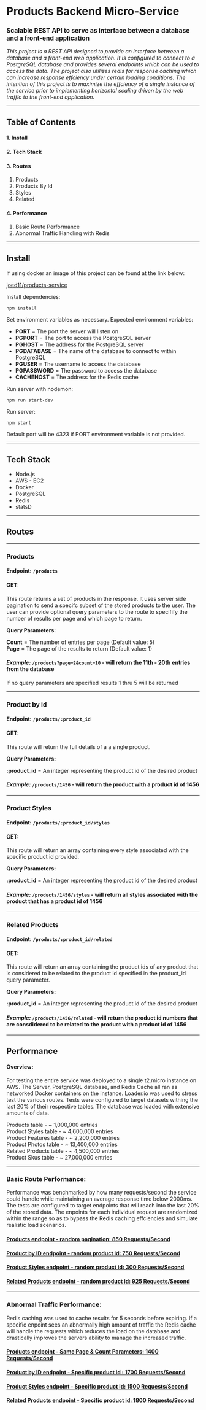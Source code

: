 # Products Backend Micro-Service

### Scalable REST API to serve as interface between a database and a front-end application

*This project is a REST API designed to provide an interface between a database and a front-end web application.  It is configured to connect to a PostgreSQL database and provides several endpoints which can be used to access the data.  The project also utilizes redis for response caching which can increase response effciency under certain loading conditions.  The intention of this project is to maximize the effciency of a single instance of the service prior to implementing horizontal scaling driven by the web traffic to the front-end application.*

-----------------------------------------------------------------------------------------------------------------------------

## Table of Contents
#### 1. Install
#### 2. Tech Stack
#### 3. Routes
   1. Products
   1. Products By Id
   1. Styles
   1. Related
#### 4. Performance
   1. Basic Route Performance
   1. Abnormal Traffic Handling with Redis
   
-----------------------------------------------------------------------------------------------------------------------------

## Install

If using docker an image of this project can be found at the link below:

[joed11/products-service](https://hub.docker.com/repository/docker/joed11/sdc-product-service)


Install dependencies:

   `npm install`

Set environment variables as necessary.  Expected environment variables:

   * **PORT** = The port the server will listen on
   * **PGPORT** = The port to access the PostgreSQL server
   * **PGHOST** = The address for the PostgreSQL server
   * **PGDATABASE** = The name of the database to connect to within PostgreSQL
   * **PGUSER** = The username to access the database
   * **PGPASSWORD** = The password to access the database
   * **CACHEHOST** = The address for the Redis cache

Run server with nodemon:

   `npm run start-dev`

Run server:

   `npm start`

Default port will be 4323 if PORT environment variable is not provided.

-----------------------------------------------------------------------------------------------------------------------------

## Tech Stack

   * Node.js
   * AWS - EC2
   * Docker
   * PostgreSQL
   * Redis
   * statsD
   
-----------------------------------------------------------------------------------------------------------------------------
   
## Routes

-----------------------------------------------------------------------------------------------------------------------------

### Products 

#### Endpoint: `/products`

#### GET: 
This route returns a set of products in the response.   It uses server side pagination to send a specifc subset of the stored products to the user.  The user can provide optional query parameters to the route to specifify the number of results per page and which page to return.

**Query Parameters:**

**Count** = The number of entries per page (Default value: 5) <br>
**Page** = The page of the results to return (Default value: 1)

#### *Example:*  `/products?page=2&count=10` - will return the 11th - 20th entries from the database

If no query parameters are specified results 1 thru 5 will be returned

-----------------------------------------------------------------------------------------------------------------------------

### Product by id 

#### Endpoint: `/products/:product_id`

#### GET: 
This route will return the full details of a a single product.

**Query Parameters:**

**:product_id** = An integer representing the product id of the desired product

#### *Example:*  `/products/1456` - will return the product with a product id of 1456

-----------------------------------------------------------------------------------------------------------------------------

### Product Styles 

#### Endpoint: `/products/:product_id/styles`

#### GET: 
This route will return an array containing every style associated with the specific product id provided.

**Query Parameters:**

**:product_id** = An integer representing the product id of the desired product

#### *Example:*  `/products/1456/styles` - will return all styles associated with the product that has a product id of 1456

-----------------------------------------------------------------------------------------------------------------------------

### Related Products 

#### Endpoint: `/products/:product_id/related`

#### GET: 
This route will return an array containing the product ids of any product that is considered to be related to the product id specified in the product_id query parameter.

**Query Parameters:**

**:product_id** = An integer representing the product id of the desired product

#### *Example:*  `/products/1456/related` - will return the product id numbers that are consdidered to be related to the product with a product id of 1456

-----------------------------------------------------------------------------------------------------------------------------

## Performance

#### Overview:

For testing the entire service was deployed to a single t2.micro instance on AWS.  The Server, PostgreSQL database, and Redis Cache all ran as networked Docker containers on the instance.  Loader.io was used to stress test the various routes.  Tests were configured to target datasets withing the last 20% of their respective tables.  The database was loaded with extensive amounts of data.

Products table - ~ 1,000,000 entries <br>
Product Styles table - ~ 4,600,000 entries <br>
Product Features table - ~ 2,200,000 entries <br>
Product Photos table -  ~ 13,400,000 entries <br>
Related Products table - ~ 4,500,000 entries <br>
Product Skus table - ~ 27,000,000 entries <br>

-----------------------------------------------------------------------------------------------------------------------------

### Basic Route Performance:

Performance was benchmarked by how many requests/second the service could handle while maintaining an average response time below 2000ms.  The tests are configured to target endpoints that will reach into the last 20% of the stored data.  The enpoints for each individual request are randomized within the range so as to bypass the Redis caching effciencies and simulate realistic load scenarios.

#### [Products endpoint - random pagination:  850 Requests/Second](https://bit.ly/35z5BVW)

#### [Product by ID endpoint - random product id: 750 Requests/Second](https://bit.ly/3kG0N7e)

#### [Product Styles endpoint - random product id: 300 Requests/Second](https://bit.ly/35qCILi)

#### [Related Products endpoint - random product id: 925 Requests/Second](https://bit.ly/34qR8vF)

-----------------------------------------------------------------------------------------------------------------------------

### Abnormal Traffic Performance:

Redis caching was used to cache results for 5 seconds before expiring.  If a specific enpoint sees an abnormally high amount of traffic the Redis cache will handle the requests which reduces the load on the database and drastically improves the servers ability to manage the increased traffic.

#### [Products endpoint - Same Page & Count Parameters:  1400 Requests/Second](https://bit.ly/2HBfFWr)

#### [Product by ID endpoint - Specific product id : 1700 Requests/Second](https://bit.ly/35zQrj4)

#### [Product Styles endpoint - Specific product id: 1500 Requests/Second](https://bit.ly/35vztSV)

#### [Related Products endpoint - Specific product id: 1800 Requests/Second](https://bit.ly/35ytwod)
